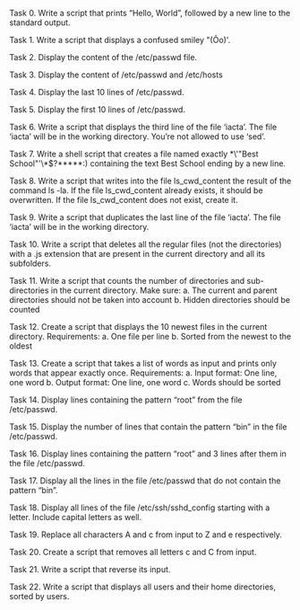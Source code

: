 Task 0. Write a script that prints “Hello, World”, followed by a new line to the standard output.

Task 1. Write a script that displays a confused smiley "(Ôo)'.

Task 2. Display the content of the /etc/passwd file.

Task 3. Display the content of /etc/passwd and /etc/hosts

Task 4. Display the last 10 lines of /etc/passwd.

Task 5. Display the first 10 lines of /etc/passwd.

Task 6. Write a script that displays the third line of the file ‘iacta’. The file ‘iacta’ will be in the working directory. You’re not allowed to use ‘sed’.

Task 7. Write a shell script that creates a file named exactly \*\\'"Best School"\'\\*$\?\*\*\*\*\*:) containing the text Best School ending by a new line.

Task 8. Write a script that writes into the file ls_cwd_content the result of the command ls -la. If the file ls_cwd_content already exists, it should be overwritten. If the file ls_cwd_content does not exist, create it.

Task 9. Write a script that duplicates the last line of the file ‘iacta’. The file ‘iacta’ will be in the working directory.

Task 10. Write a script that deletes all the regular files (not the directories) with a .js extension that are present in the current directory and all its subfolders.

Task 11. Write a script that counts the number of directories and sub-directories in the current directory. Make sure:
a. The current and parent directories should not be taken into account
b. Hidden directories should be counted

Task 12. Create a script that displays the 10 newest files in the current directory. Requirements:
a. One file per line
b. Sorted from the newest to the oldest

Task 13. Create a script that takes a list of words as input and prints only words that appear exactly once. Requirements:
a. Input format: One line, one word
b. Output format: One line, one word
c. Words should be sorted

Task 14. Display lines containing the pattern “root” from the file /etc/passwd.

Task 15. Display the number of lines that contain the pattern “bin” in the file /etc/passwd.

Task 16. Display lines containing the pattern “root” and 3 lines after them in the file /etc/passwd.

Task 17. Display all the lines in the file /etc/passwd that do not contain the pattern “bin”.

Task 18. Display all lines of the file /etc/ssh/sshd_config starting with a letter. Include capital letters as well.

Task 19. Replace all characters A and c from input to Z and e respectively.

Task 20. Create a script that removes all letters c and C from input.

Task 21. Write a script that reverse its input.

Task 22. Write a script that displays all users and their home directories, sorted by users.
